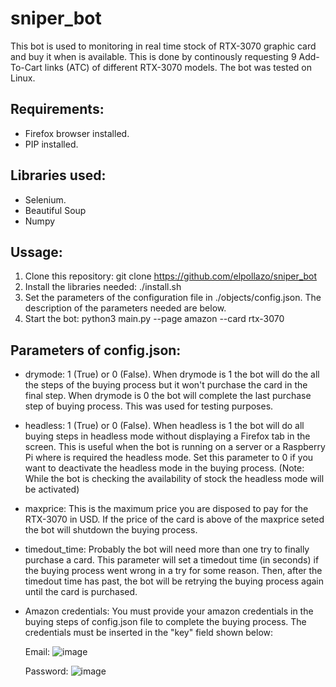 # sniper_bot

This bot is used to monitoring in real time stock of RTX-3070 graphic card and buy it when is available. This is done by continously requesting 9 Add-To-Cart links (ATC) of different RTX-3070 models. The bot was tested on Linux.

## Requirements:
- Firefox browser installed.
- PIP installed.

## Libraries used:
- Selenium.
- Beautiful Soup
- Numpy

## Ussage:

1. Clone this repository: git clone https://github.com/elpollazo/sniper_bot
2. Install the libraries needed: ./install.sh
3. Set the parameters of the configuration file in ./objects/config.json. The description of the parameters needed are below.
4. Start the bot: python3 main.py --page amazon --card rtx-3070

## Parameters of config.json:

- drymode: 1 (True) or 0 (False). When drymode is 1 the bot will do the all the steps of the buying process but it won't purchase the card in the final step. When drymode is 0 the bot will complete the last purchase step of buying process. This was used for testing purposes.
- headless: 1 (True) or 0 (False). When headless is 1 the bot will do all buying steps in headless mode without displaying a Firefox tab in the screen. This is useful when the bot is running on a server or a Raspberry Pi where is required the headless mode. Set this parameter to 0 if you want to deactivate the headless mode in the buying process. (Note: While the bot is checking the availability of stock the headless mode will be activated)
- maxprice: This is the maximum price you are disposed to pay for the RTX-3070 in USD. If the price of the card is above of the maxprice seted the bot will shutdown the buying process. 
- timedout_time: Probably the bot will need more than one try to finally purchase a card. This parameter will set a timedout time (in seconds) if the buying process went wrong in a try for some reason. Then, after the timedout time has past, the bot will be retrying the buying process again until the card is purchased.
- Amazon credentials: You must provide your amazon credentials in the buying steps of config.json file to complete the buying process. The credentials must be inserted in the "key" field shown below:

  Email: 
![image](https://user-images.githubusercontent.com/57805712/123532457-30cf3580-d6db-11eb-9674-95bb2244ff94.png)

  Password:
![image](https://user-images.githubusercontent.com/57805712/123532476-56f4d580-d6db-11eb-85ef-806f06baaadc.png)


